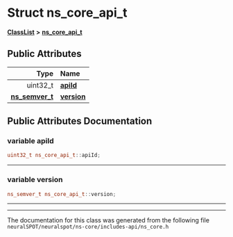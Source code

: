 

# Struct ns\_core\_api\_t



[**ClassList**](annotated.md) **>** [**ns\_core\_api\_t**](structns__core__api__t.md)


























## Public Attributes

| Type | Name |
| ---: | :--- |
|  uint32\_t | [**apiId**](#variable-apiid)  <br> |
|  [**ns\_semver\_t**](structns__semver__t.md) | [**version**](#variable-version)  <br> |












































## Public Attributes Documentation




### variable apiId 

```C++
uint32_t ns_core_api_t::apiId;
```




<hr>



### variable version 

```C++
ns_semver_t ns_core_api_t::version;
```




<hr>

------------------------------
The documentation for this class was generated from the following file `neuralSPOT/neuralspot/ns-core/includes-api/ns_core.h`

